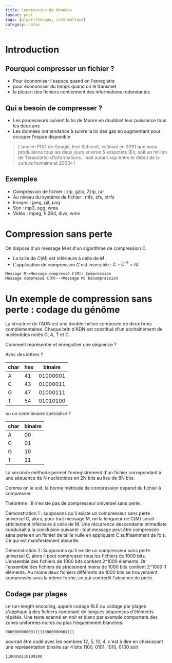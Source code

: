 ```yaml
---
title: Compression de données
layout: post
tags: [algorithmique, informatique]
category: notes
---
```


<!-- *Commande pour générer le pdf*
file=compression \
&& pandoc --toc --number-sections --smart --highlight-style=pygments \
          --template ../../pandocUtils/templates/pandoc_template.tex \
   $file.md -o $file.pdf \
&& evince $file.pdf
-->

# Introduction
## Pourquoi compresser un fichier ?

 
- Pour économiser l'*espace* quand on l'enregistre
- pour économiser du *temps* quand on le transmet
- la plupart des fichiers contiennent des informations redondantes


## Qui a besoin de compresser ?

- Les processeurs suivent la loi de Moore en
  doublant leur puissance tous les deux ans
- Les données ont tendance à suivre la loi des gaz
  en augmentant pour occuper l'espae disponible 

 >L'ancien PDG de Google, Eric Schmidt, estimait en 2010 que nous produisions
    tous les deux jours environ 5 exaoctets (Eo, soit un million de Téraoctets)
    d'informations... soit autant «qu'entre le début de la culture humaine et
    2003» !


## Exemples

- Compression de fichier : zip, gzip, 7zip, rar
- Au niveau du système de fichier : ntfs, zfs, btrfs
- Images : jpeg, gif, png
- Son : mp3, ogg, wma
- Vidéo : mpeg, h.264, divx, wmv


# Compression sans perte

On dispose d'un message M et d'un algorithme de compression C.

- La taille de $C(M)$ est inférieure à celle de $M$
- L'application de compression $C$ est inversible :  $C\circ C^{-1}=Id$


```sequence
Message M->Message compressé C(M): Compression
Message compressé C(M)-->Message M: Décompression
```

# Un exemple de compression sans perte : codage du génôme



La structure de l'ADN est une double-hélice composée de deux brins complémentaires. Chaque brin d'ADN est constitué d'un enchaînement de nucléotides notés G, A, T et C.

Comment représenter et enregistrer une séquence ?

Avec des lettres ?

| char   | hex   | binaire  |
| ------ | ----- | -------- |
| A      | 41    | 01000001 |
| C      | 43    | 01000011 |
| G      | 47    | 01000111 |
| T      | 54    | 01010100 |

ou un code binaire spécialisé ?

| char | binaire |
| ---- | ------- |
| A    | 00      |
| C    | 01      |
| G    | 10      |
| T    | 11      |  

La seconde méthode permet l'enregistrement d'un fichier correpondant à une 
séquence de N nucléotides en 2N bits au lieu de 8N bits.




Comme on le voit, la bonne méthode de compression dépend du fichier à
compresser.

Théorème : Il n'existe pas de compresseur universel sans perte.

Démonstration 1 : supposons qu'il existe un compresseur sans perte universel C,
alors, pour tout message M, on la longueur de C(M) serait stricitement
inférieure à celle de M. Une récurrence descendante immediate conduirait à la
conclusion suivante : tout message peut être compressée sans perte en un
fichier de taille nulle en appliquant C suffisamment de fois. Ce qui est
manifestement absurde.

Démonstration 2: Supposons qu'il existe un compresseur sans perte universel C,
alors il peut compresser tous les fichiers de 1000 bits. L'ensemble des
fichiers de 1000 bits contient 2^1000 éléments. Or l'ensemble des fichiers de
strictement moins de 1000 bits contient 2^1000-1 éléments. Au moins deux
fichiers différents de 1000 bits se trouveraient compressés sous la même forme,
ce qui contredit l'absence de perte. 

## Codage par plages

Le run-length encoding, appelé codage RLE ou codage par plages s'applique à des
fichiers contenant de longues séquences d'éléments répétés. Une texte scanné en
noir et blanc par exemple comportera des zones uniformes noires ou plus
fréquemment blanches.

    000000000000111110000000001111

pourrait être codé avec les nombres 12, 5, 10, 4, c'est à dire en choisissant une
représentation binaire sur 4 bits 1100, 0101, 1010, 0100 soit

    1100010110100100



